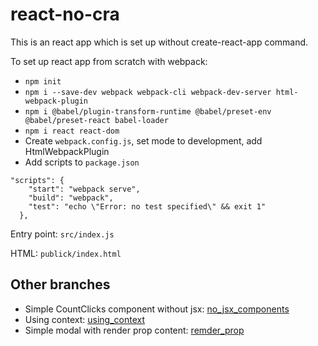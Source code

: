 # react-no-cra
This is an react app which is set up without create-react-app command.

To set up react app from scratch with webpack:
* `npm init`
* `npm i --save-dev webpack webpack-cli webpack-dev-server html-webpack-plugin`
* `npm i @babel/plugin-transform-runtime @babel/preset-env @babel/preset-react babel-loader`
* `npm i react react-dom`
* Create `webpack.config.js`, set mode to development, add HtmlWebpackPlugin
* Add scripts to `package.json`
```
"scripts": {
    "start": "webpack serve",
    "build": "webpack",
    "test": "echo \"Error: no test specified\" && exit 1"
  },
```


Entry point: `src/index.js`

HTML: `publick/index.html`

## Other branches
* Simple CountClicks component without jsx: [no_jsx_components](https://github.com/AnastasiiaPlutalova/react-no-cra/tree/no_jsx_components)  
* Using context: [using_context](https://github.com/AnastasiiaPlutalova/react-no-cra/tree/context) 
* Simple modal with render prop content: [remder_prop](https://github.com/AnastasiiaPlutalova/react-no-cra/tree/render-props)

